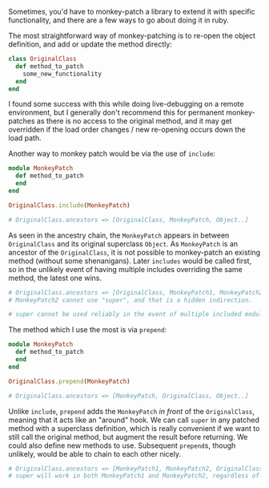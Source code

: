 Sometimes, you'd have to monkey-patch a library to extend it with specific functionality, and there are a few ways to go about doing it in ruby.

The most straightforward way of monkey-patching is to re-open the object definition, and add or update the method directly:

```ruby
class OriginalClass
  def method_to_patch
    some_new_functionality
  end
end
```

I found some success with this while doing live-debugging on a remote environment, but I generally don't recommend this for permanent monkey-patches as there is no access to the original method, and it may get overridden if the load order changes / new re-opening occurs down the load path.

Another way to monkey patch would be via the use of `include`:

```ruby
module MonkeyPatch
  def method_to_patch
  end
end

OriginalClass.include(MonkeyPatch)

# OriginalClass.ancestors => [OriginalClass, MonkeyPatch, Object..]
```

As seen in the ancestry chain, the `MonkeyPatch` appears in between `OriginalClass` and its original superclass `Object`. As `MonkeyPatch` is an ancestor of the `OriginalClass`, it is not possible to monkey-patch an existing method (without some shenanigans). Later `includes` would be called first, so in the unlikely event of having multiple includes overriding the same method, the latest one wins.

```ruby
# OriginalClass.ancestors => [OriginalClass, MonkeyPatch1, MonkeyPatch2, Object..]
# MonkeyPatch2 cannot use "super", and that is a hidden indirection.

# super cannot be used reliably in the event of multiple included modules.
```

The method which I use the most is via `prepend`:

```ruby
module MonkeyPatch
  def method_to_patch
  end
end

OriginalClass.prepend(MonkeyPatch)

# OriginalClass.ancestors => [MonkeyPatch, OriginalClass, Object..]
```

Unlike `include`, `prepend` adds the `MonkeyPatch` _in front_ of the `OriginalClass`, meaning that it acts like an "around" hook. We can call `super` in any patched method with a superclass definition, which is really convenient if we want to still call the original method, but augment the result before returning. We could also define new methods to use. Subsequent `prepend`s, though unlikely, would be able to chain to each other nicely.

```ruby
# OriginalClass.ancestors => [MonkeyPatch1, MonkeyPatch2, OriginalClass, Object..]
# super will work in both MonkeyPatch1 and MonkeyPatch2, regardless of order!
```
